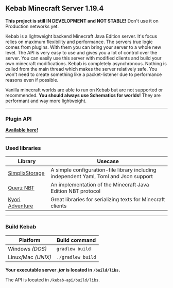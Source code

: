 ## Kebab Minecraft Server 1.19.4
**This project is still IN DEVELOPMENT and NOT STABLE!** Don't use it on Production networks yet.

Kebab is a lightweight backend Minecraft Java Edition server.
It's focus relies on maximum flexibility and performance.
The servers true logic comes from plugins. With them you can bring your server to a whole new level.
The API is very easy to use and gives you a lot of control over the server.
You can easily use this server with modified clients and build your own minecraft modifications. 
Kebab is completely asynchronous. Nothing is called from the main thread which makes the server relatively safe.
You won't need to create something like a packet-listener due to performance reasons even if possible.

Vanilla minecraft worlds are able to run on Kebab but are not supported or recommended.
**You should always use Schematics for worlds!** They are performant and way more lightweight.

***

### Plugin API
**[Available here!](/kebab-api)**

***

### Used libraries
| Library                                                               | Usecase                                                                               |
|-----------------------------------------------------------------------|---------------------------------------------------------------------------------------|
| [SimplixStorage](https://github.com/Simplix-Softworks/SimplixStorage) | A simple configuration-file library including independent Yaml, Toml and Json support |
| [Querz NBT](https://github.com/Querz/NBT)                             | An implementation of the Minecraft Java Edition NBT protocol                          |
| [Kyori Adventure](https://docs.advntr.dev/index.html)                 | Great libraries for serializing texts for Minecraft clients                           |

***

### Build Kebab

| Platform           | Build command       |
|--------------------|---------------------|
| Windows *(DOS)*    | ``gradlew build``   |
| Linux/Mac *(UNIX)* | ``./gradlew build`` |

**Your executable server *.jar* is located in `/build/libs`.**

The API is located in `/kebab-api/build/libs`.